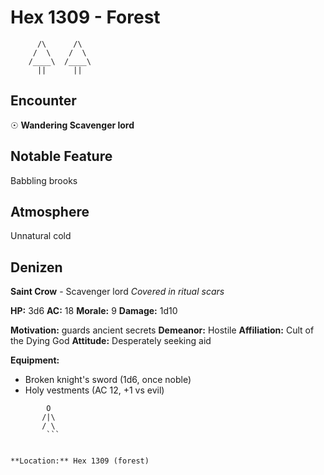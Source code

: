 # Hex 1309 - Forest
```
      /\      /\
     /  \    /  \
    /____\  /____\
      ||      ||
```

## Encounter

☉ **Wandering Scavenger lord**

## Notable Feature

Babbling brooks

## Atmosphere

Unnatural cold

## Denizen

**Saint Crow** - Scavenger lord
*Covered in ritual scars*

**HP:** 3d6 **AC:** 18 **Morale:** 9
**Damage:** 1d10

**Motivation:** guards ancient secrets
**Demeanor:** Hostile
**Affiliation:** Cult of the Dying God
**Attitude:** Desperately seeking aid

**Equipment:**
- Broken knight's sword (1d6, once noble)
- Holy vestments (AC 12, +1 vs evil)


```
        O
       /|\
       / \
        ```


**Location:** Hex 1309 (forest)
